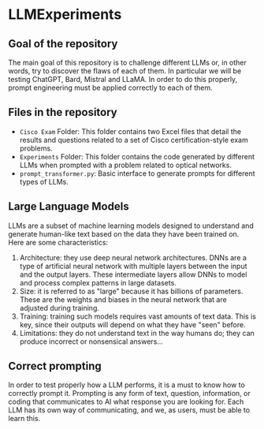 # LLMExperiments
## Goal of the repository
The main goal of this repository is to challenge different LLMs or, in other words, try to discover the flaws of each of them. In particular we will be testing ChatGPT, Bard, Mistral and LLaMA. In order to do this properly, prompt engineering must be applied correctly to each of them.


## Files in the repository
- `Cisco Exam` Folder: This folder contains two Excel files that detail the results and questions related to a set of Cisco certification-style exam problems.
- `Experiments` Folder: This folder contains the code generated by different LLMs when prompted with a problem related to optical networks.
- `prompt_transformer.py`: Basic interface to generate prompts for different types of LLMs.


## Large Language Models
LLMs are a subset of machine learning models designed to understand and generate human-like text based on the data they have been trained on. Here are some characteristics:
1. Architecture: they use deep neural network architectures. DNNs are a type of artificial neural network with multiple layers between the input and the output layers. These intermediate layers allow DNNs to model and process complex patterns in large datasets.
2. Size: it is referred to as "large" because it has billions of parameters. These are the weights and biases in the neural network that are adjusted during training.
3. Training: training such models requires vast amounts of text data. This is key, since their outputs will depend on what they have "seen" before.
4. Limitations: they do not understand text in the way humans do; they can produce incorrect or nonsensical answers...


## Correct prompting
In order to test properly how a LLM performs, it is a must to know how to correctly prompt it. Prompting is any form of text, question, information, or coding that communicates to AI what response you are looking for. Each LLM has its own way of communicating, and we, as users, must be able to learn this. 

